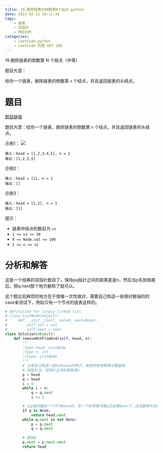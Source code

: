```yaml
---
title: 19.删除链表的倒数第N个结点-python
date: 2022-02-21 18:11:44
tags:
    - 链表
    - 双指针
    - MEDIUM
categories:
	- LeetCode-python
	- LeetCode-热题 HOT 100
---
```


19.删除链表的倒数第 N 个结点（中等）

题目大意：

给你一个链表，删除链表的倒数第 ```n``` 个结点，并且返回链表的头结点。

<!--more-->

# 题目

[题目链接](https://leetcode-cn.com/problems/remove-nth-node-from-end-of-list/)

题目大意：给你一个链表，删除链表的倒数第 ```n``` 个结点，并且返回链表的头结点。

示例1：
![](http://yixuan004.oss-cn-hangzhou.aliyuncs.com/img/2022-02-21-23-49-06.png)
```
输入：head = [1,2,3,4,5], n = 2
输出：[1,2,3,5]
```

示例2：
```
输入：head = [1], n = 1
输出：[]
```

示例3：
```
输入：head = [1,2], n = 1
输出：[1]
```

提示：
- 链表中结点的数目为 ```sz```
- ```1 <= sz <= 30```
- ```0 <= Node.val <= 100```
- ```1 <= n <= sz```


# 分析和解答

这是一个经典的双指针题目了，保持pq指针之间的距离差是n，然后当p先到结尾后，把q.next那个地方删除了就可以。

这个题比较麻烦的地方在于很难一次性做对，需要自己构造一些相对极端的的case来测试下，例如只有一个节点的链表这样的。

```python
# Definition for singly-linked list.
# class ListNode(object):
#     def __init__(self, val=0, next=None):
#         self.val = val
#         self.next = next
class Solution(object):
    def removeNthFromEnd(self, head, n):
        """
        :type head: ListNode
        :type n: int
        :rtype: ListNode
        """
        # 注意自己构造一些badcase的例子，来把所有特殊情况覆盖掉
        # 双指针法，双指针之间的差距是n
        p = head
        q = head
        i = 0
        while i < n:
            q = q.next
            i += 1

        # 让q指向最后一个不为None的，有一个异常情况是q已经是None了，应该删除头结点
        if q is None:
            return head.next
        while q.next is not None:
            p = p.next
            q = q.next
        
        # 删除p
        p.next = p.next.next
        return head
```